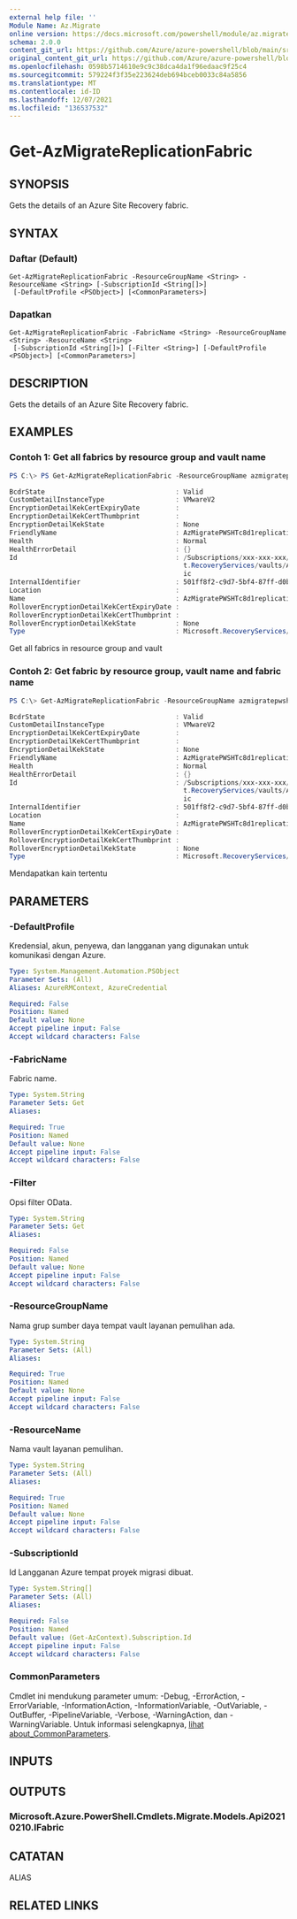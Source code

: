 ```yaml
---
external help file: ''
Module Name: Az.Migrate
online version: https://docs.microsoft.com/powershell/module/az.migrate/get-azmigratereplicationfabric
schema: 2.0.0
content_git_url: https://github.com/Azure/azure-powershell/blob/main/src/Migrate/help/Get-AzMigrateReplicationFabric.md
original_content_git_url: https://github.com/Azure/azure-powershell/blob/main/src/Migrate/help/Get-AzMigrateReplicationFabric.md
ms.openlocfilehash: 0598b5714610e9c9c38dca4da1f96edaac9f25c4
ms.sourcegitcommit: 579224f3f35e223624deb694bceb0033c84a5856
ms.translationtype: MT
ms.contentlocale: id-ID
ms.lasthandoff: 12/07/2021
ms.locfileid: "136537532"
---
```

# Get-AzMigrateReplicationFabric

## SYNOPSIS
Gets the details of an Azure Site Recovery fabric.

## SYNTAX

### Daftar (Default)
```
Get-AzMigrateReplicationFabric -ResourceGroupName <String> -ResourceName <String> [-SubscriptionId <String[]>]
 [-DefaultProfile <PSObject>] [<CommonParameters>]
```

### Dapatkan
```
Get-AzMigrateReplicationFabric -FabricName <String> -ResourceGroupName <String> -ResourceName <String>
 [-SubscriptionId <String[]>] [-Filter <String>] [-DefaultProfile <PSObject>] [<CommonParameters>]
```

## DESCRIPTION
Gets the details of an Azure Site Recovery fabric.

## EXAMPLES

### Contoh 1: Get all fabrics by resource group and vault name
```powershell
PS C:\> PS Get-AzMigrateReplicationFabric -ResourceGroupName azmigratepwshtestasr13072020 -ResourceName AzMigrateTestProjectPWSH02aarsvault -FabricName AzMigratePWSHTc8d1replicationfabric

BcdrState                                 : Valid
CustomDetailInstanceType                  : VMwareV2
EncryptionDetailKekCertExpiryDate         :
EncryptionDetailKekCertThumbprint         :
EncryptionDetailKekState                  : None
FriendlyName                              : AzMigratePWSHTc8d1replicationfabric
Health                                    : Normal
HealthErrorDetail                         : {}
Id                                        : /Subscriptions/xxx-xxx-xxx/resourceGroups/azmigratepwshtestasr13072020/providers/Microsof
                                            t.RecoveryServices/vaults/AzMigrateTestProjectPWSH02aarsvault/replicationFabrics/AzMigratePWSHTc8d1replicationfabr
                                            ic
InternalIdentifier                        : 501ff8f2-c9d7-5bf4-87ff-d0b3fc98aeb5
Location                                  :
Name                                      : AzMigratePWSHTc8d1replicationfabric
RolloverEncryptionDetailKekCertExpiryDate :
RolloverEncryptionDetailKekCertThumbprint :
RolloverEncryptionDetailKekState          : None
Type                                      : Microsoft.RecoveryServices/vaults/replicationFabrics
```

Get all fabrics in resource group and vault

### Contoh 2: Get fabric by resource group, vault name and fabric name
```powershell
PS C:\> Get-AzMigrateReplicationFabric -ResourceGroupName azmigratepwshtestasr13072020 -ResourceName AzMigrateTestProjectPWSH02aarsvault

BcdrState                                 : Valid
CustomDetailInstanceType                  : VMwareV2
EncryptionDetailKekCertExpiryDate         :
EncryptionDetailKekCertThumbprint         :
EncryptionDetailKekState                  : None
FriendlyName                              : AzMigratePWSHTc8d1replicationfabric
Health                                    : Normal
HealthErrorDetail                         : {}
Id                                        : /Subscriptions/xxx-xxx-xxx/resourceGroups/azmigratepwshtestasr13072020/providers/Microsof
                                            t.RecoveryServices/vaults/AzMigrateTestProjectPWSH02aarsvault/replicationFabrics/AzMigratePWSHTc8d1replicationfabr
                                            ic
InternalIdentifier                        : 501ff8f2-c9d7-5bf4-87ff-d0b3fc98aeb5
Location                                  :
Name                                      : AzMigratePWSHTc8d1replicationfabric
RolloverEncryptionDetailKekCertExpiryDate :
RolloverEncryptionDetailKekCertThumbprint :
RolloverEncryptionDetailKekState          : None
Type                                      : Microsoft.RecoveryServices/vaults/replicationFabrics
```

Mendapatkan kain tertentu

## PARAMETERS

### -DefaultProfile
Kredensial, akun, penyewa, dan langganan yang digunakan untuk komunikasi dengan Azure.

```yaml
Type: System.Management.Automation.PSObject
Parameter Sets: (All)
Aliases: AzureRMContext, AzureCredential

Required: False
Position: Named
Default value: None
Accept pipeline input: False
Accept wildcard characters: False
```

### -FabricName
Fabric name.

```yaml
Type: System.String
Parameter Sets: Get
Aliases:

Required: True
Position: Named
Default value: None
Accept pipeline input: False
Accept wildcard characters: False
```

### -Filter
Opsi filter OData.

```yaml
Type: System.String
Parameter Sets: Get
Aliases:

Required: False
Position: Named
Default value: None
Accept pipeline input: False
Accept wildcard characters: False
```

### -ResourceGroupName
Nama grup sumber daya tempat vault layanan pemulihan ada.

```yaml
Type: System.String
Parameter Sets: (All)
Aliases:

Required: True
Position: Named
Default value: None
Accept pipeline input: False
Accept wildcard characters: False
```

### -ResourceName
Nama vault layanan pemulihan.

```yaml
Type: System.String
Parameter Sets: (All)
Aliases:

Required: True
Position: Named
Default value: None
Accept pipeline input: False
Accept wildcard characters: False
```

### -SubscriptionId
Id Langganan Azure tempat proyek migrasi dibuat.

```yaml
Type: System.String[]
Parameter Sets: (All)
Aliases:

Required: False
Position: Named
Default value: (Get-AzContext).Subscription.Id
Accept pipeline input: False
Accept wildcard characters: False
```

### CommonParameters
Cmdlet ini mendukung parameter umum: -Debug, -ErrorAction, -ErrorVariable, -InformationAction, -InformationVariable, -OutVariable, -OutBuffer, -PipelineVariable, -Verbose, -WarningAction, dan -WarningVariable. Untuk informasi selengkapnya, [lihat about_CommonParameters](http://go.microsoft.com/fwlink/?LinkID=113216).

## INPUTS

## OUTPUTS

### Microsoft.Azure.PowerShell.Cmdlets.Migrate.Models.Api20210210.IFabric

## CATATAN

ALIAS

## RELATED LINKS

